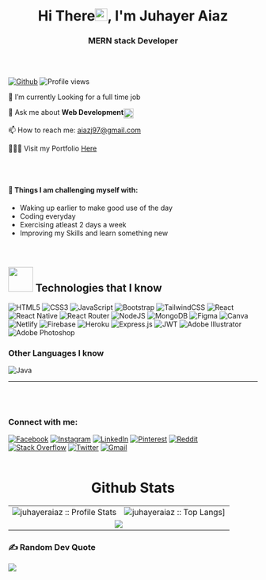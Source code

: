 <a href="https://www.linkedin.com/in/juhayer-ayaz/" target="_blank" rel="noopener"><p align="center"> <img src="https://i.ibb.co/YPRthPM/p8hxYszM.gif" alt="" /> </a>

<h1 align="center">Hi There<a><img src="https://media.giphy.com/media/hvRJCLFzcasrR4ia7z/giphy.gif" width="25"></a>, I'm Juhayer Aiaz</h1>

<h3 align="center">MERN stack Developer</h3>
<br />
<br />

[![Github](https://img.shields.io/github/followers/juhayeraiaz?label=Follow&style=social)](https://github.com/juhayeraiaz)&nbsp;![Profile views](https://gpvc.arturio.dev/juhayeraiaz)

🌱 I’m currently Looking for a full time job

💬 Ask me about **Web Development**<a href="https://stackoverflow.com/users/18126345/juhayer-ayaz" target="_blank" rel="noopener" ><img align="center" src="https://cdn.iconscout.com/icon/free/png-256/stackoverflow-2-432547.png" height="20" width="20"/></a>

📫 How to reach me: aiazj97@gmail.com

👨🏻‍💻 Visit my Portfolio <a href="http://juhayer-aiaz.netlify.app/" target="_blank">Here</a>

<br/><br/>

#### :muscle: Things I am challenging myself with:

- Waking up earlier to make good use of the day
- Coding everyday
- Exercising atleast 2 days a week
- Improving my Skills and learn something new

<br />

<h2><img src = "https://media2.giphy.com/media/QssGEmpkyEOhBCb7e1/giphy.gif?cid=ecf05e47a0n3gi1bfqntqmob8g9aid1oyj2wr3ds3mg700bl&rid=giphy.gif" width='50'/>&nbsp;Technologies that I know</h2>

![HTML5](https://img.shields.io/badge/html5-%23E34F26.svg?style=for-the-badge&logo=html5&logoColor=white) ![CSS3](https://img.shields.io/badge/css3-%231572B6.svg?style=for-the-badge&logo=css3&logoColor=white) ![JavaScript](https://img.shields.io/badge/javascript-%23323330.svg?style=for-the-badge&logo=javascript&logoColor=%23F7DF1E) ![Bootstrap](https://img.shields.io/badge/bootstrap-%23563D7C.svg?style=for-the-badge&logo=bootstrap&logoColor=white) ![TailwindCSS](https://img.shields.io/badge/tailwindcss-%2338B2AC.svg?style=for-the-badge&logo=tailwind-css&logoColor=white) ![React](https://img.shields.io/badge/react-%2320232a.svg?style=for-the-badge&logo=react&logoColor=%2361DAFB) ![React Native](https://img.shields.io/badge/react_native-%2320232a.svg?style=for-the-badge&logo=react&logoColor=%2361DAFB) ![React Router](https://img.shields.io/badge/React_Router-CA4245?style=for-the-badge&logo=react-router&logoColor=white) ![NodeJS](https://img.shields.io/badge/node.js-6DA55F?style=for-the-badge&logo=node.js&logoColor=white) ![MongoDB](https://img.shields.io/badge/MongoDB-%234ea94b.svg?style=for-the-badge&logo=mongodb&logoColor=white) ![Figma](https://img.shields.io/badge/figma-%23F24E1E.svg?style=for-the-badge&logo=figma&logoColor=white) ![Canva](https://img.shields.io/badge/Canva-%2300C4CC.svg?style=for-the-badge&logo=Canva&logoColor=white) ![Netlify](https://img.shields.io/badge/netlify-%23000000.svg?style=for-the-badge&logo=netlify&logoColor=#00C7B7) ![Firebase](https://img.shields.io/badge/firebase-%23039BE5.svg?style=for-the-badge&logo=firebase) ![Heroku](https://img.shields.io/badge/heroku-%23430098.svg?style=for-the-badge&logo=heroku&logoColor=white) ![Express.js](https://img.shields.io/badge/express.js-%23404d59.svg?style=for-the-badge&logo=express&logoColor=%2361DAFB) ![JWT](https://img.shields.io/badge/JWT-black?style=for-the-badge&logo=JSON%20web%20tokens) ![Adobe Illustrator](https://img.shields.io/badge/adobeillustrator-%23FF9A00.svg?style=for-the-badge&logo=adobeillustrator&logoColor=white) ![Adobe Photoshop](https://img.shields.io/badge/adobephotoshop-%2331A8FF.svg?style=for-the-badge&logo=adobephotoshop&logoColor=white)

### Other Languages I know

![Java](https://img.shields.io/badge/java-%23ED8B00.svg?style=for-the-badge&logo=java&logoColor=white)

---

<br/> <br/>

<h3>Connect with me:</h3>
  
[![Facebook](https://img.shields.io/badge/Facebook-%231877F2.svg?logo=Facebook&logoColor=white)](https://facebook.com/juhayer.ayaz) [![Instagram](https://img.shields.io/badge/Instagram-%23E4405F.svg?logo=Instagram&logoColor=white)](https://instagram.com/riderz_09) [![LinkedIn](https://img.shields.io/badge/LinkedIn-%230077B5.svg?logo=linkedin&logoColor=white)](https://linkedin.com/in/juhayer-ayaz) [![Pinterest](https://img.shields.io/badge/Pinterest-%23E60023.svg?logo=Pinterest&logoColor=white)](https://pinterest.com/aiazj97) [![Reddit](https://img.shields.io/badge/Reddit-%23FF4500.svg?logo=Reddit&logoColor=white)](https://reddit.com/user/ayazj97) [![Stack Overflow](https://img.shields.io/badge/-Stackoverflow-FE7A16?logo=stack-overflow&logoColor=white)](https://stackoverflow.com/users/18126345) [![Twitter](https://img.shields.io/badge/Twitter-%231DA1F2.svg?logo=Twitter&logoColor=white)](https://twitter.com/juhayer_ayaz) [![Gmail](https://img.shields.io/badge/gmail-%231877F2.svg?logo=gmail)](mailto:aiazj97@gmail.com)
<br>
<br />

<p align="center">
   <table>
   <h1 align="center">Github Stats</h1>
       <tr>
       <td><img alt="juhayeraiaz :: Profile Stats" src="https://github-readme-stats.vercel.app/api?username=juhayeraiaz&theme=blue-green&amp;show_icons=true&amp;count_private=true&amp;hide_border=true" /></td>
       <td><img alt="juhayeraiaz :: Top Langs]" src="https://github-readme-stats.vercel.app/api/top-langs/?username=juhayeraiaz&langs_count=14&theme=blue-green&layout=compact&hide=html"> </td>
     </tr>
     <tr>
        <td colspan="2" align="center"><img  align="center" src="https://github-readme-streak-stats.herokuapp.com?user=juhayeraiaz&theme=blue-green&hide_border=true"></td>
     </tr>
   </table>
</p>

### ✍️ Random Dev Quote

![](https://quotes-github-readme.vercel.app/api?type=horizontal&theme=radical)
